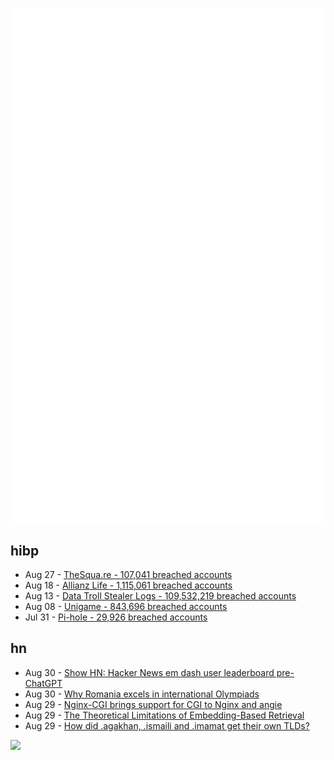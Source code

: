 ![Metrics](https://raw.githubusercontent.com/phixion/phixion/master/metrics.svg)

## hibp

<!--
for https://github.com/phixion/phixion/blob/main/.github/workflows/feeds.yml
-->
<!--START_SECTION:haveibeenpwnd-->
- Aug 27 - [TheSqua.re - 107,041 breached accounts](https://haveibeenpwned.com/Breach/TheSquare)
- Aug 18 - [Allianz Life - 1,115,061 breached accounts](https://haveibeenpwned.com/Breach/AllianzLife)
- Aug 13 - [Data Troll Stealer Logs - 109,532,219 breached accounts](https://haveibeenpwned.com/Breach/DataTrollStealerLogs)
- Aug 08 - [Unigame - 843,696 breached accounts](https://haveibeenpwned.com/Breach/Unigame)
- Jul 31 - [Pi-hole - 29,926 breached accounts](https://haveibeenpwned.com/Breach/ThePi-Hole)
<!--END_SECTION:haveibeenpwnd-->

## hn

<!--
for https://github.com/phixion/phixion/blob/main/.github/workflows/feeds.yml
-->
<!--START_SECTION:hn-->
- Aug 30 - [Show HN: Hacker News em dash user leaderboard pre-ChatGPT](https://www.gally.net/miscellaneous/hn-em-dash-user-leaderboard.html)
- Aug 30 - [Why Romania excels in international Olympiads](https://www.palladiummag.com/2025/08/29/why-romania-excels-in-international-olympiads/)
- Aug 29 - [Nginx-CGI brings support for CGI to Nginx and angie](https://github.com/pjincz/nginx-cgi)
- Aug 29 - [The Theoretical Limitations of Embedding-Based Retrieval](https://arxiv.org/abs/2508.21038)
- Aug 29 - [How did .agakhan, .ismaili and .imamat get their own TLDs?](https://data.iana.org/TLD/tlds-alpha-by-domain.txt)
<!--END_SECTION:hn-->

<!--
for https://yhype.me
-->
![](https://hit.yhype.me/github/profile?user_id=13013670)
